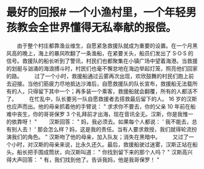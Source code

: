 # 最好的回报# 一个小渔村里，一个年轻男孩教会全世界懂得无私奉献的报偿。 
　　由于整个村庄都靠渔业维生，自愿紧急救援队就成为重要的设置。在一个月黑风高的晚上，海上的暴风吹翻了一条渔船，在紧要关头，船员们发出了 S·O·S 的信号。救援队的船长听到了警讯，村民们也都聚集在小镇广场中望着海港。当救援的划艇与汹涌的海浪搏斗时，村民们也毫不懈怠地在海边举起灯笼，照亮他们回家的路。 
　　过了一个小时，救援船通过云雾再次出现，欢欣鼓舞的村民们跑上前去迎接。当他们筋疲力尽地抵达沙滩后，自愿救援队的队长宣布，救援船无法载所有的人，只得留下其中一个；再多装一个乘客，救援船就会翻覆，所有的人都活不了。 
　　在忙乱中，队长要另一队自愿救援者去搭救最后留下的人。 16 岁的汉斯也应声而出。他的母亲抓着他的手臂说： " 求求你不要去，你的父亲 10 年前在船难中丧生，你的哥哥保罗 3 个礼拜前才出海，现在音讯全无。汉斯，你是我惟一的依靠呀！ " 
　　汉斯回答： " 妈，我必须去。如果每个人都说： ' 我不能去，总有别人去！ ' 那会怎么样？妈，这是我的责任。当有人要求救授，我们就得轮流扮演我们的角色。 " 汉斯吻了他的母亲，加入队友；消失在黑暗中。 
　　又过了一个小时，对汉斯的母亲来说，比永久还久。最后，救援船驶过迷雾，汉斯正站在船头。船长把手围成筒状，向汉斯叫道： " 你找到留下来的那个人吗？ " 汉斯高兴得大声回答： " 有，我们找到他了。告诉我妈，他是我哥保罗！ "
  